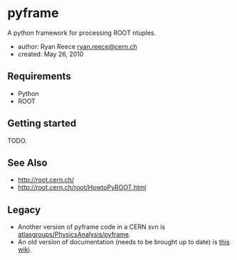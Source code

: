 # pyframe

A python framework for processing ROOT ntuples.

-   author: Ryan Reece <ryan.reece@cern.ch>
-   created: May 26, 2010


## Requirements

-   Python
-   ROOT


## Getting started

TODO.


## See Also

-   <http://root.cern.ch/>
-   <http://root.cern.ch/root/HowtoPyROOT.html>


## Legacy

-   Another version of pyframe code in a CERN svn is [atlasgroups/PhysicsAnalysis/pyframe](https://svnweb.cern.ch/trac/atlasgroups/browser/PhysicsAnalysis/pyframe).
-   An old version of documentation (needs to be brought up to date) is [this wiki](https://twiki.cern.ch/twiki/bin/view/Sandbox/PyFrame).


